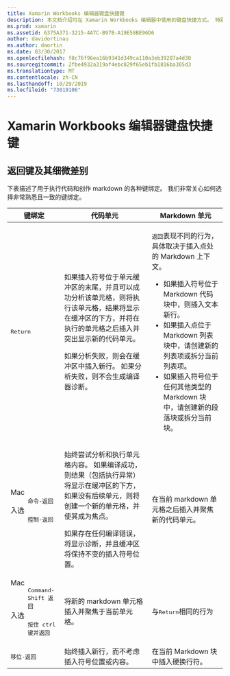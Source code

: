 ```yaml
---
title: Xamarin Workbooks 编辑器键盘快捷键
description: 本文档介绍可在 Xamarin Workbooks 编辑器中使用的键盘快捷方式。 特别是，它会查看使用 Return 键的各种方式。
ms.prod: xamarin
ms.assetid: 6375A371-3215-4A7C-B97B-A19E58BE96D6
author: davidortinau
ms.author: daortin
ms.date: 03/30/2017
ms.openlocfilehash: f8c76f96ea16b9341d349ca110a3eb39207a4d30
ms.sourcegitcommit: 2fbe4932a319af4ebc829f65eb1fb1816ba305d3
ms.translationtype: MT
ms.contentlocale: zh-CN
ms.lasthandoff: 10/29/2019
ms.locfileid: "73019106"
---
```

# <a name="xamarin-workbooks-editor-keyboard-shortcuts"></a>Xamarin Workbooks 编辑器键盘快捷键

## <a name="the-return-key-and-its-nuances"></a>返回键及其细微差别

下表描述了用于执行代码和创作 markdown 的各种键绑定。 我们非常关心如何选择非常熟悉且一致的键绑定。

|键绑定|代码单元|Markdown 单元|
|--- |--- |--- |
|<kbd>Return</kbd>|<p>如果插入符号位于单元缓冲区的末尾，并且可以成功分析该单元格，则将执行该单元格，结果将显示在缓冲区的下方，并将在执行的单元格之后插入并突出显示新的代码单元。</p><p>如果分析失败，则会在缓冲区中插入新行。 如果分析失败，则不会生成编译器诊断。</p>|<p><kbd>返回</kbd>表现不同的行为，具体取决于插入点处的 Markdown 上下文。</p><ul><li>如果插入符号位于 Markdown 代码块中，则插入文本新行。</li><li>如果插入点位于 Markdown 列表块中，请创建新的列表项或拆分当前列表项。</li><li>如果插入符号位于任何其他类型的 Markdown 块中，请创建新的段落块或拆分当前块。</li></ul>|
|<dl><dt>Mac</dt><dd><kbd>命令-返回</kbd></dd><dt>入选</dt><dd><kbd>控制-返回</kbd></dd></dl>|<p>始终尝试分析和执行单元格内容。 如果编译成功，则结果（包括执行异常）将显示在缓冲区的下方，如果没有后续单元，则将创建一个新的单元格，并使其成为焦点。</p><p>如果存在任何编译错误，将显示诊断，并且缓冲区将保持不变的插入符号位置。</p>|在当前 markdown 单元格之后插入并聚焦新的代码单元。|
|<dl><dt>Mac</dt><dd><kbd>Command-Shift 返回</kbd><dd><dt>入选</dt><dd><kbd>按住 ctrl 键并返回</kbd></dd></dl>|将新的 markdown 单元格插入并聚焦于当前单元格。|与<kbd>Return</kbd>相同的行为|
|<kbd>移位-返回</kbd>|始终插入新行，而不考虑插入符号位置或内容。|在当前 Markdown 块中插入硬换行符。|
